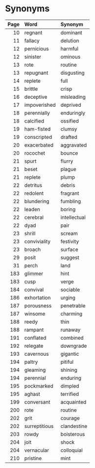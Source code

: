# Synonyms

| Page | Word | Synonym |
| ---: | :--- | :--- |
| 10 | regnant | dominant |
| 11 | fallacy | delution |
| 12 | pernicious | harmful |
| 12 | sinister | ominous |
| 13 | rote | routine |
| 13 | repugnant | disgusting |
| 14 | replete | full |
| 15 | brittle | crisp |
| 16 | deceptive | misleading |
| 17 | impoverished | deprived |
| 18 | perennially | enduringly |
| 18 | calcified | ossified |
| 19 | ham-fisted | clumsy |
| 19 | conscripted | drafted |
| 20 | exacerbated | aggravated |
| 20 | rocochet | bounce |
| 21 | spurt | flurry |
| 21 | beset | plague |
| 21 | replete | plump |
| 22 | detritus | debris |
| 22 | redolent | fragrant |
| 22 | blundering | fumbling |
| 22 | leaden | boring |
| 22 | cerebral | intellectual |
| 22 | dyad | pair |
| 23 | shrill | scream |
| 23 | conviviality | festivity |
| 23 | broach | surface |
| 29 | posit | suggest |
| 31 | perch | land |
| 183 | glimmer | hint |
| 183 | cusp | verge |
| 184 | convival | sociable |
| 186 | exhortation | urging |
| 187 | porousness | penetrable |
| 187 | winsome | charming |
| 188 | reedy | thin |
| 188 | rampant | runaway |
| 191 | conflated | combined |
| 192 | relegate | downgrade |
| 193 | cavernous | gigantic |
| 194 | paltry | pitiful |
| 194 | gleaming | shining |
| 194 | perennial | enduring |
| 195 | pockmarked | dimpled |
| 195 | aghast | terrified |
| 199 | conversant | acquainted |
| 200 | rote | routine |
| 202 | grit | courage |
| 202 | surreptitious | clandestine |
| 203 | rowdy | boisterous |
| 204 | jolt | shock |
| 204 | vernacular | colloquial |
| 210 | pristine | mint |
